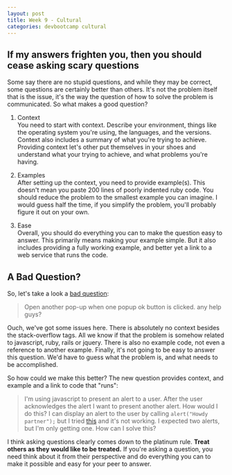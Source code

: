 ```yaml
---
layout: post
title: Week 9 - Cultural
categories: devbootcamp cultural
---
```


If my answers frighten you, then you should cease asking scary questions
------------------------------------------------------------------------
Some say there are no stupid questions, and while they may be correct, some questions are certainly better than others. It's not the problem itself that is the issue, it's the way the question of how to solve the problem is communicated. So what makes a good question?

1. Context  
You need to start with context. Describe your environment, things like the operating system you're using, the languages, and the versions. Context also includes a summary of what you're trying to achieve. Providing context let's other put themselves in your shoes and understand what your trying to achieve, and what problems you're having. 

2. Examples  
After setting up the context, you need to provide example(s). This doesn't mean you paste 200 lines of poorly indented ruby code. You should reduce the problem to the smallest example you can imagine. I would guess half the time, if you simplify the problem, you'll probably figure it out on your own. 

3. Ease  
Overall, you should do everything you can to make the question easy to answer. This primarily means making your example simple. But it also includes providing a fully working example, and better yet a link to a web service that runs the code.

A Bad Question?
---------------
So, let's take a look a [bad question](http://stackoverflow.com/questions/10222836/open-another-pop-up-when-one-popup-ok-button-is-clicked): 

> Open another pop-up when one popup ok button is clicked.
> any help guys?

Ouch, we've got some issues here. There is absolutely no context besides the stack-overflow tags. All we know if that the problem is somehow related to javascript, ruby, rails or jquery. There is also no example code, not even a reference to another example. Finally, it's not going to be easy to answer this question. We'd have to guess what the problem is, and what needs to be accomplished.

So how could we make this better? The new question provides context, and example and a link to code that "runs":

> I'm using javascript to present an alert to a user. After the user acknowledges the alert I want to present another alert. How would I do this?
> I can display an alert to the user by calling `alert("Howdy partner");` but I tried [this](http://jsfiddle.net/Z936e/) and it's not working. I expected two alerts, but I'm only getting one. How can I solve this? 

I think asking questions clearly comes down to the platinum rule. **Treat others as they would like to be treated.** If you're asking a question, you need think about it from their perspective and do everything you can to make it possible and easy for your peer to answer. 
